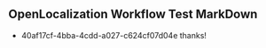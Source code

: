 ## OpenLocalization Workflow Test MarkDown
* 40af17cf-4bba-4cdd-a027-c624cf07d04e thanks!

<!--HONumber=Aug16_HO4-->


